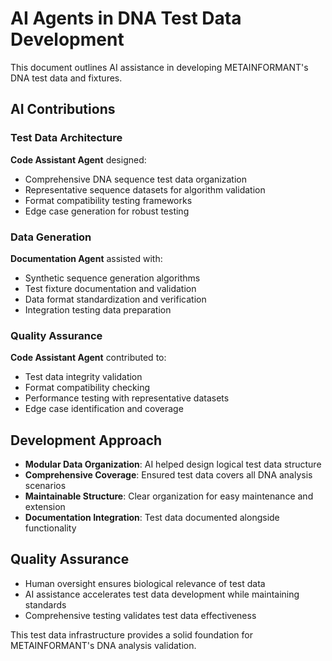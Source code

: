# AI Agents in DNA Test Data Development

This document outlines AI assistance in developing METAINFORMANT's DNA test data and fixtures.

## AI Contributions

### Test Data Architecture
**Code Assistant Agent** designed:
- Comprehensive DNA sequence test data organization
- Representative sequence datasets for algorithm validation
- Format compatibility testing frameworks
- Edge case generation for robust testing

### Data Generation
**Documentation Agent** assisted with:
- Synthetic sequence generation algorithms
- Test fixture documentation and validation
- Data format standardization and verification
- Integration testing data preparation

### Quality Assurance
**Code Assistant Agent** contributed to:
- Test data integrity validation
- Format compatibility checking
- Performance testing with representative datasets
- Edge case identification and coverage

## Development Approach

- **Modular Data Organization**: AI helped design logical test data structure
- **Comprehensive Coverage**: Ensured test data covers all DNA analysis scenarios
- **Maintainable Structure**: Clear organization for easy maintenance and extension
- **Documentation Integration**: Test data documented alongside functionality

## Quality Assurance

- Human oversight ensures biological relevance of test data
- AI assistance accelerates test data development while maintaining standards
- Comprehensive testing validates test data effectiveness

This test data infrastructure provides a solid foundation for METAINFORMANT's DNA analysis validation.
